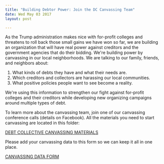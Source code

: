 ```yaml
---
title: "Building Debtor Power: Join the DC Canvassing Team"
date: Wed May 03 2017
layout: post

---
```


As the Trump administration makes nice with for-profit colleges and threatens to roll back those small gains we have won so far, we are building an organization that will have real power against creditors and the government agencies that do their bidding. We're building power by canvassing in our local neighborhoods. We are talking to our family, friends, and neighbors about:

1) What kinds of debts they have and what their needs are.
2) Which creditors and collectors are harassing our local communities.
3) What positive policies people want to see become a reality.  

We're using this information to strengthen our fight against for-profit colleges and their creditors while developing new organizing campaigns around multiple types of debt. 

To learn more about the canvassing team, join one of our canvassing conference calls (details on Facebook). All the materials you need to start canvassing are located in this folder:

[DEBT COLLECTIVE CANVASSING MATERIALS](http://drive.google.com/drive/folders/0Bwr4YBvoT1TNZHlYVUV0cUNIZGc)

Please add your canvassing data to this form so we can keep it all in one place. 

[CANVASSING DATA FORM](http://docs.google.com/forms/d/e/1FAIpQLSeR32r96uOBNnLaXAEZPnWHp4TThFF0neRWTG2l-C_QrsDx9Q/viewform)

